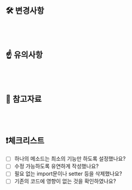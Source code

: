## 🛠️ 변경사항

</br>
</br>

## ☝️ 유의사항

</br>
</br>

## 👀 참고자료

</br>
</br>

## ❗체크리스트
- [ ] 하나의 메소드는 최소의 기능만 하도록 설정했나요?
- [ ] 수정 가능하도록 유연하게 작성했나요?
- [ ] 필요 없는 import문이나 setter 등을 삭제했나요?
- [ ] 기존의 코드에 영향이 없는 것을 확인하였나요?
